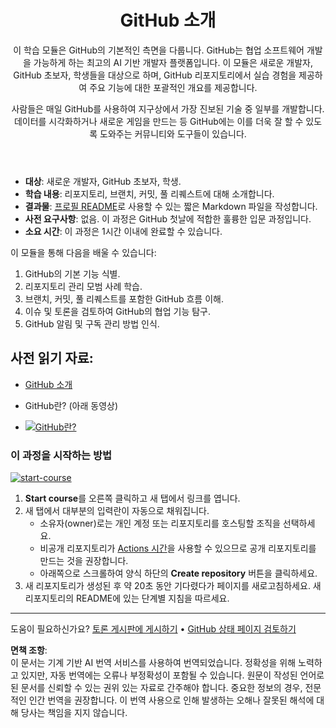 <header>

# GitHub 소개

이 학습 모듈은 GitHub의 기본적인 측면을 다룹니다. GitHub는 협업 소프트웨어 개발을 가능하게 하는 최고의 AI 기반 개발자 플랫폼입니다. 이 모듈은 새로운 개발자, GitHub 초보자, 학생들을 대상으로 하며, GitHub 리포지토리에서 실습 경험을 제공하여 주요 기능에 대한 포괄적인 개요를 제공합니다.

사람들은 매일 GitHub를 사용하여 지구상에서 가장 진보된 기술 중 일부를 개발합니다. 데이터를 시각화하거나 새로운 게임을 만드는 등 GitHub에는 이를 더욱 잘 할 수 있도록 도와주는 커뮤니티와 도구들이 있습니다.

</header>

- **대상**: 새로운 개발자, GitHub 초보자, 학생.
- **학습 내용**: 리포지토리, 브랜치, 커밋, 풀 리퀘스트에 대해 소개합니다.
- **결과물**: [프로필 README](https://docs.github.com/account-and-profile/setting-up-and-managing-your-github-profile/customizing-your-profile/managing-your-profile-readme)로 사용할 수 있는 짧은 Markdown 파일을 작성합니다.
- **사전 요구사항**: 없음. 이 과정은 GitHub 첫날에 적합한 훌륭한 입문 과정입니다.
- **소요 시간**: 이 과정은 1시간 이내에 완료할 수 있습니다.

이 모듈을 통해 다음을 배울 수 있습니다:

1. GitHub의 기본 기능 식별.
2. 리포지토리 관리 모범 사례 학습.
3. 브랜치, 커밋, 풀 리퀘스트를 포함한 GitHub 흐름 이해.
4. 이슈 및 토론을 검토하여 GitHub의 협업 기능 탐구.
5. GitHub 알림 및 구독 관리 방법 인식.

 
## 사전 읽기 자료:

- [GitHub 소개](https://learn.microsoft.com/training/modules/introduction-to-github)

- GitHub란? (아래 동영상)
- [![GitHub란?](https://img.youtube.com/vi/pBy1zgt0XPc/0.jpg)](https://www.youtube.com/watch?v=pBy1zgt0XPc)
 
   

### 이 과정을 시작하는 방법

<!-- For start course, run in JavaScript:
'https://github.com/new?' + new URLSearchParams({
  template_owner: 'skills',
  template_name: 'introduction-to-github',
  owner: '@me',
  name: 'skills-introduction-to-github',
  description: 'My clone repository',
  visibility: 'public',
}).toString()
-->

[![start-course](https://user-images.githubusercontent.com/1221423/235727646-4a590299-ffe5-480d-8cd5-8194ea184546.svg)](https://github.com/new?template_owner=skills&template_name=introduction-to-github&owner=%40me&name=skills-introduction-to-github&description=My+clone+repository&visibility=public)

1. **Start course**를 오른쪽 클릭하고 새 탭에서 링크를 엽니다.
2. 새 탭에서 대부분의 입력란이 자동으로 채워집니다.
   - 소유자(owner)로는 개인 계정 또는 리포지토리를 호스팅할 조직을 선택하세요.
   - 비공개 리포지토리가 [Actions 시간](https://docs.github.com/en/billing/managing-billing-for-github-actions/about-billing-for-github-actions?WT.mc_id=academic-113596-abartolo)을 사용할 수 있으므로 공개 리포지토리를 만드는 것을 권장합니다.
   - 아래쪽으로 스크롤하여 양식 하단의 **Create repository** 버튼을 클릭하세요.
3. 새 리포지토리가 생성된 후 약 20초 동안 기다렸다가 페이지를 새로고침하세요. 새 리포지토리의 README에 있는 단계별 지침을 따르세요.

<footer>

<!--
  <<< Author notes: Footer >>>
  Add a link to get support, GitHub status page, code of conduct, license link.
-->

---

도움이 필요하신가요? [토론 게시판에 게시하기](https://github.com/orgs/skills/discussions/categories/introduction-to-github) • [GitHub 상태 페이지 검토하기](https://www.githubstatus.com/)

**면책 조항**:  
이 문서는 기계 기반 AI 번역 서비스를 사용하여 번역되었습니다. 정확성을 위해 노력하고 있지만, 자동 번역에는 오류나 부정확성이 포함될 수 있습니다. 원문이 작성된 언어로 된 문서를 신뢰할 수 있는 권위 있는 자료로 간주해야 합니다. 중요한 정보의 경우, 전문적인 인간 번역을 권장합니다. 이 번역 사용으로 인해 발생하는 오해나 잘못된 해석에 대해 당사는 책임을 지지 않습니다.